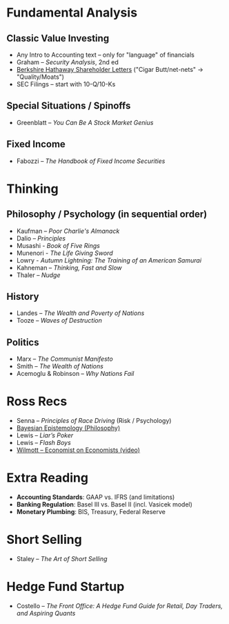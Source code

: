 # Fundamental Analysis

## Classic Value Investing
- Any Intro to Accounting text – only for "language" of financials
- Graham – *Security Analysis*, 2nd ed
- [Berkshire Hathaway Shareholder Letters](https://www.berkshirehathaway.com/letters/letters.html) ("Cigar Butt/net-nets" → "Quality/Moats")
- SEC Filings – start with 10-Q/10-Ks

## Special Situations / Spinoffs
- Greenblatt – *You Can Be A Stock Market Genius* 

## Fixed Income
- Fabozzi – *The Handbook of Fixed Income Securities*

# Thinking
## Philosophy / Psychology (in sequential order)
- Kaufman – *Poor Charlie's Almanack*
- Dalio – *Principles*
- Musashi - *Book of Five Rings*
- Munenori - *The Life Giving Sword*
- Lowry - *Autumn Lightning: The Training of an American Samurai*
- Kahneman – *Thinking, Fast and Slow*
- Thaler – *Nudge*

## History
- Landes – *The Wealth and Poverty of Nations*
- Tooze – *Waves of Destruction*

## Politics
- Marx – *The Communist Manifesto*
- Smith – *The Wealth of Nations*
- Acemoglu & Robinson – *Why Nations Fail*

# Ross Recs
- Senna – *Principles of Race Driving* (Risk / Psychology)
- [Bayesian Epistemology (Philosophy)](https://plato.stanford.edu/entries/epistemology-bayesian/)
- Lewis – *Liar’s Poker*
- Lewis – *Flash Boys*
- [Wilmott – Economist on Economists (video)](https://youtu.be/YYQXPnbWnaM?si=9PKzu7ORIVn2TEr4)

# Extra Reading
- **Accounting Standards**: GAAP vs. IFRS (and limitations)
- **Banking Regulation**: Basel III vs. Basel II (incl. Vasicek model)
- **Monetary Plumbing**: BIS, Treasury, Federal Reserve

# Short Selling
- Staley – *The Art of Short Selling*

# Hedge Fund Startup
- Costello – *The Front Office: A Hedge Fund Guide for Retail, Day Traders, and Aspiring Quants*
